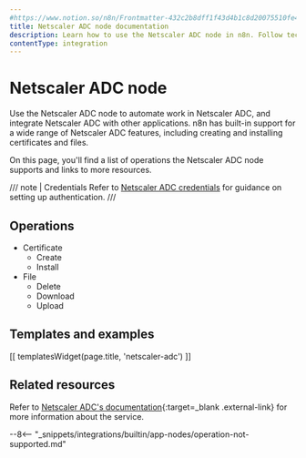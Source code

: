 ```yaml
---
#https://www.notion.so/n8n/Frontmatter-432c2b8dff1f43d4b1c8d20075510fe4
title: Netscaler ADC node documentation
description: Learn how to use the Netscaler ADC node in n8n. Follow technical documentation to integrate Netscaler ADC node into your workflows.
contentType: integration
---
```


# Netscaler ADC node

Use the Netscaler ADC node to automate work in Netscaler ADC, and integrate Netscaler ADC with other applications. n8n has built-in support for a wide range of Netscaler ADC features, including creating and installing certificates and files.

On this page, you'll find a list of operations the Netscaler ADC node supports and links to more resources.

/// note | Credentials
Refer to [Netscaler ADC credentials](/integrations/builtin/credentials/netscaleradc/) for guidance on setting up authentication. 
///

## Operations

* Certificate
	* Create
	* Install
* File
	* Delete
	* Download
	* Upload

## Templates and examples

<!-- see https://www.notion.so/n8n/Pull-in-templates-for-the-integrations-pages-37c716837b804d30a33b47475f6e3780 -->
[[ templatesWidget(page.title, 'netscaler-adc') ]]

## Related resources

Refer to [Netscaler ADC's documentation](https://docs.citrix.com/en-us/citrix-adc/current-release/){:target=_blank .external-link} for more information about the service.

--8<-- "_snippets/integrations/builtin/app-nodes/operation-not-supported.md"

